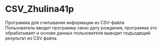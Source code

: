 # CSV_Zhulina41p
Программа для считывания информации из CSV-файла <br/>
Пользователь вводит программу свою дату рождения, программа это обрабатывает и основе данных пользователя выводит подъодящий результат из CSV файла.
